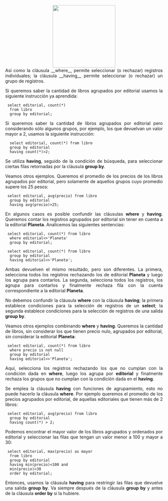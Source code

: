<div align="justify">

<div align="center">
<img src="https://www.comunidadbaratz.com/wp-content/uploads/Sabes-cuales-son-los-libros-mas-vendidos-de-2017-a-traves-de-Internet-en-Espana.jpg" width="200px"/>
</div>
Así como la cláusula __where__ permite seleccionar (o rechazar) registros individuales; la cláusula __having__ permite seleccionar (o rechazar) un grupo de registros.

Si queremos saber la cantidad de libros agrupados por editorial usamos la siguiente instrucción ya aprendida:

`````
 select editorial, count(*)
  from libro
  group by editorial;
`````

Si queremos saber la cantidad de libros agrupados por editorial pero considerando sólo algunos grupos, por ejemplo, los que devuelvan un valor mayor a 2, usamos la siguiente instrucción:

`````
  select editorial, count(*) from libro
  group by editorial
  having count(*)>2;
`````

Se utiliza __having__, seguido de la condición de búsqueda, para seleccionar ciertas filas retornadas por la cláusula __group by__.

Veamos otros ejemplos. Queremos el promedio de los precios de los libros agrupados por editorial, pero solamente de aquellos grupos cuyo promedio supere los 25 pesos:

`````
 select editorial, avg(precio) from libro
  group by editorial
  having avg(precio)>25;
`````

En algunos casos es posible confundir las cláusulas __where__ y __having__. Queremos contar los registros agrupados por editorial sin tener en cuenta a la editorial __Planeta__.
Analicemos las siguientes sentencias:

`````
 select editorial, count(*) from libro
  where editorial<>'Planeta'
  group by editorial;
`````

`````
 select editorial, count(*) from libro
  group by editorial
  having editorial<>'Planeta';
`````

Ambas devuelven el mismo resultado, pero son diferentes. La primera, selecciona todos los registros rechazando los de editorial __Planeta__ y luego los agrupa para contarlos. La segunda, selecciona todos los registros, los agrupa para contarlos y finalmente rechaza fila con la cuenta correspondiente a la editorial __Planeta__.

No debemos confundir la cláusula __where__ con la cláusula __having__; la primera establece condiciones para la selección de registros de un __select__; la segunda establece condiciones para la selección de registros de una salida __group by__.

Veamos otros ejemplos combinando __where__ y __having__. Queremos la cantidad de libros, sin considerar los que tienen precio nulo, agrupados por editorial, sin considerar la editorial __Planeta__:

`````
 select editorial, count(*) from libro
  where precio is not null
  group by editorial
  having editorial<>'Planeta';
`````

Aquí, selecciona los registros rechazando los que no cumplan con la condición dada en __where__, luego los agrupa por __editorial__ y finalmente rechaza los grupos que no cumplan con la condición dada en el __having__.

Se emplea la cláusula __having__ con funciones de agrupamiento, esto no puede hacerlo la cláusula __where__. Por ejemplo queremos el promedio de los precios agrupados por editorial, de aquellas editoriales que tienen más de 2 libros:

`````
 select editorial, avg(precio) from libro
  group by editorial
  having count(*) > 2; 
`````

Podemos encontrar el mayor valor de los libros agrupados y ordenados por editorial y seleccionar las filas que tengan un valor menor a 100 y mayor a 30:

`````
 select editorial, max(precio) as mayor
  from libro
  group by editorial
  having min(precio)<100 and
  min(precio)>30
  order by editorial; 
`````

Entonces, usamos la cláusula __having__ para restringir las filas que devuelve una salida __group by__. Va siempre después de la cláusula __group by__ y antes de la cláusula __order by__ si la hubiere.


</div>